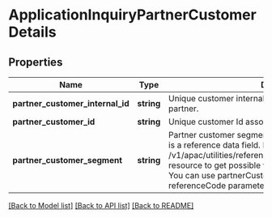# ApplicationInquiryPartnerCustomerDetails

## Properties
Name | Type | Description | Notes
------------ | ------------- | ------------- | -------------
**partner_customer_internal_id** | **string** | Unique customer internal number associated with the partner. | [optional] 
**partner_customer_id** | **string** | Unique customer Id associated with the partner | [optional] 
**partner_customer_segment** | **string** | Partner customer segment.Partner customer segment.This is a reference data field. Please use /v1/apac/utilities/referenceData/{partnerCustomerSegment} resource to get possible value of this field with description. You can use partnerCustomerSegment field name as the referenceCode parameter to retrieve the values. | [optional] 

[[Back to Model list]](../../README.md#documentation-for-models) [[Back to API list]](../../README.md#documentation-for-api-endpoints) [[Back to README]](../../README.md)

